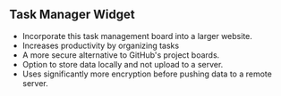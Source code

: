 ## Task Manager Widget

- Incorporate this task management board into a larger website. 
- Increases productivity by organizing tasks
- A more secure alternative to GitHub's project boards. 
- Option to store data locally and not upload to a server. 
- Uses significantly more encryption before pushing data to a remote server. 